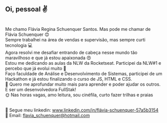 

## Oi, pessoal :v:
<br/>Me chamo Flávia Regina Schuenquer Santos. Mas pode me chamar de  Flávia Schuenquer :blush: 
<br/>Sempre trabalhei na área de vendas e supervisão, mas sempre curti tecnologia :computer:
<br/>Agora resolvi me desafiar entrando de cabeça nesse mundo tão maravilhoso e que já estou apaixonada :heart_eyes:
<br/>Estou me dedicando as aulas da NLW da Rocketseat. Participei da NLW#1 e percebo que já evolui muito :dancer:
<br/>Faço faculdade de Análise e Desenvolvimento de Sistemas, participei de um Hackathon e já estou finalizando o curso de JS, HTML e CSS. 
<br/>:heartbeat: Quero me aprofundar muito mais para aprender e poder ajudar os outros. E ser um desenvolvedora FullStak!
<br/>:sun_with_face: Nas horas vagas, amo leitura, sou cinéfila, curto fazer trilhas e praias 

<br/>💬 Segue meu linkedin: www.linkedin.com/in/flávia-schuenquer-57a5b3154 
<br/>👋 Email: flavia_schuenquer@hotmail.com
   

